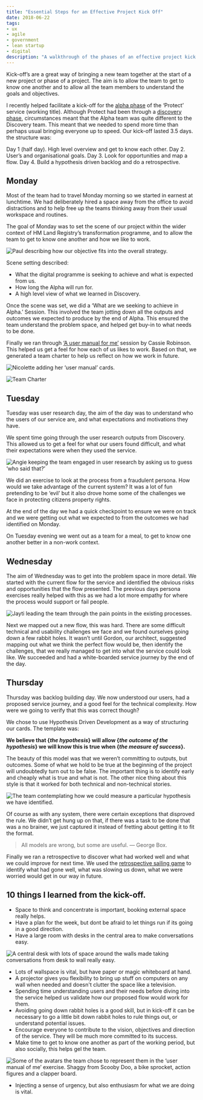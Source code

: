 ```yaml
---
title: "Essential Steps for an Effective Project Kick Off"
date: 2018-06-22
tags:
- ux
- agile
- government
- lean startup
- digital
description: "A walkthrough of the phases of an effective project kick off."
---
```

Kick-off’s are a great way of bringing a new team together at the start of a new project or phase of a project. The aim is to allow the team to get to know one another and to allow all the team members to understand the goals and objectives.

I recently helped facilitate a kick-off for the [alpha phase](https://www.gov.uk/service-manual/agile-delivery/how-the-alpha-phase-works) of the ‘Protect’ service (working title). Although Protect had been through a [discovery phase](https://www.gov.uk/service-manual/agile-delivery/how-the-discovery-phase-works), circumstances meant that the Alpha team was quite different to the Discovery team. This meant that we needed to spend more time than perhaps usual bringing everyone up to speed. Our kick-off lasted 3.5 days. the structure was:

Day 1 (half day). High level overview and get to know each other.
Day 2. User’s and organisational goals.
Day 3. Look for opportunities and map a flow.
Day 4. Build a hypothesis driven backlog and do a retrospective.

## Monday

Most of the team had to travel Monday morning so we started in earnest at lunchtime. We had deliberately hired a space away from the office to avoid distractions and to help free up the teams thinking away from their usual workspace and routines.

The goal of Monday was to set the scene of our project within the wider context of HM Land Registry’s transformation programme, and to allow the team to get to know one another and how we like to work.

![](/images/objective.jpg "Paul describing how our objective fits into the overall strategy.")

Scene setting described:

- What the digital programme is seeking to achieve and what is expected from us.
- How long the Alpha will run for.
- A high level view of what we learned in Discovery.

Once the scene was set, we did a ‘What are we seeking to achieve in Alpha.’ Session. This involved the team jotting down all the outputs and outcomes we expected to produce by the end of Alpha. This ensured the team understand the problem space, and helped get buy-in to what needs to be done.

Finally we ran through [‘A user manual for me’](https://medium.com/@cassierobinson/a-user-manual-for-me-d3a851fbc694) session by Cassie Robinson. This helped us get a feel for how each of us likes to work. Based on that, we generated a team charter to help us reflect on how we work in future.

![](/images/nicolette.jpg "Nicolette adding her ‘user manual’ cards.")

![](/images/team_charter.jpg "Team Charter")

## Tuesday

Tuesday was user research day, the aim of the day was to understand who the users of our service are, and what expectations and motivations they have.

We spent time going through the user research outputs from Discovery. This allowed us to get a feel for what our users found difficult, and what their expectations were when they used the service.

![](/images/angie.jpg "Angie keeping the team engaged in user research by asking us to guess ‘who said that?’")

We did an exercise to look at the process from a fraudulent persona. How would we take advantage of the current system? It was a lot of fun pretending to be ‘evil’ but it also drove home some of the challenges we face in protecting citizens property rights.

At the end of the day we had a quick checkpoint to ensure we were on track and we were getting out what we expected to from the outcomes we had identified on Monday.

On Tuesday evening we went out as a team for a meal, to get to know one another better in a non-work context.

## Wednesday

The aim of Wednesday was to get into the problem space in more detail. We started with the current flow for the service and identified the obvious risks and opportunities that the flow presented. The previous days persona exercises really helped with this as we had a lot more empathy for where the process would support or fail people.

![](/images/jayti.jpg "Jayti leading the team through the pain points in the existing processes.")

Next we mapped out a new flow, this was hard. There are some difficult technical and usability challenges we face and we found ourselves going down a few rabbit holes. It wasn’t until Gordon, our architect, suggested mapping out what we think the perfect flow would be, then identify the challenges, that we really managed to get into what the service could look like. We succeeded and had a white-boarded service journey by the end of the day.

## Thursday

Thursday was backlog building day. We now understood our users, had a proposed service journey, and a good feel for the technical complexity. How were we going to verify that this was correct though?

We chose to use Hypothesis Driven Development as a way of structuring our cards. The template was:

**We believe that {_the hypothesis_} will allow {_the outcome of the hypothesis_} we will know this is true when {_the measure of success_}.**

The beauty of this model was that we weren’t committing to outputs, but outcomes. Some of what we hold to be true at the beginning of the project will undoubtedly turn out to be false. The important thing is to identify early and cheaply what is true and what is not. The other nice thing about this style is that it worked for both technical and non-technical stories.

![](/images/ian.jpg "The team contemplating how we could measure a particular hypothesis we have identified.")

Of course as with any system, there were certain exceptions that disproved the rule. We didn’t get hung up on that, if there was a task to be done that was a no brainer, we just captured it instead of fretting about getting it to fit the format.

> All models are wrong, but some are useful. — George Box.

Finally we ran a retrospective to discover what had worked well and what we could improve for next time. We used the [retrospective sailing game](https://retromat.org/en/?id=19) to identify what had gone well, what was slowing us down, what we were worried would get in our way in future.

## 10 things I learned from the kick-off.

- Space to think and concentrate is important, booking external space really helps.
- Have a plan for the week, but dont be afraid to let things run if its going in a good direction.
- Have a large room with desks in the central area to make conversations easy.

![](/images/hypothesis_wall.jpg "A central desk with lots of space around the walls made taking conversations from desk to wall really easy.")

- Lots of wallspace is vital, but have paper or magic whiteboard at hand.
- A projector gives you flexibility to bring up stuff on computers on any wall when needed and doesn't clutter the space like a television.
- Spending time understanding users and their needs before diving into the service helped us validate how our proposed flow would work for them.
- Avoiding going down rabbit holes is a good skill, but in kick-off it can be necessary to go a little bit down rabbit holes to rule things out, or understand potential issues.
- Encourage everyone to contribute to the vision, objectives and direction of the service. They will be much more committed to its success.
- Make time to get to know one another as part of the working period, but also socially, this helps gel the team.

![](/images/avatars.jpg "Some of the avatars the team chose to represent them in the ‘user manual of me’ exercise. Shaggy from Scooby Doo, a bike sprocket, action figures and a clapper board.")

- Injecting a sense of urgency, but also enthusiasm for what we are doing is vital.